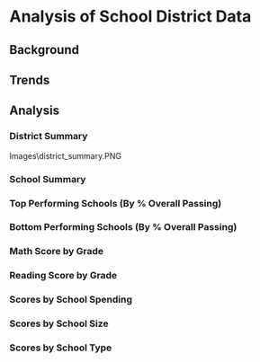 # Analysis of School District Data
## Background
## Trends
## Analysis
### District Summary
Images\district_summary.PNG
### School Summary
### Top Performing Schools (By % Overall Passing)
### Bottom Performing Schools (By  % Overall Passing)
### Math Score by Grade
### Reading Score by Grade
### Scores by School Spending
### Scores by School Size
### Scores by School Type